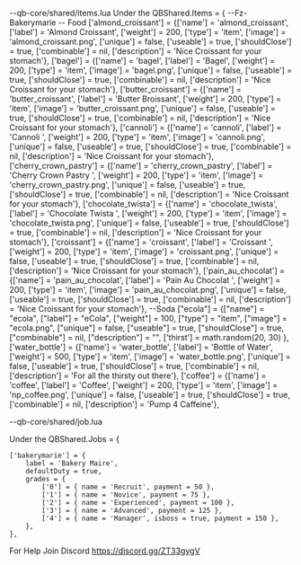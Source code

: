  --qb-core/shared/items.lua
Under the QBShared.Items = {
	 --Fz-Bakerymarie
			-- Food
	['almond_croissant'] 				 	 = {['name'] = 'almond_croissant', 			  	  		['label'] = 'Almond Croissant', 				['weight'] = 200, 		['type'] = 'item', 		['image'] = 'almond_croissant.png', 			['unique'] = false, 	['useable'] = true, 	['shouldClose'] = true,	   ['combinable'] = nil,   ['description'] = 'Nice Croissant for your stomach'},
	['bagel'] 				 	 = {['name'] = 'bagel', 			  	  		['label'] = 'Bagel', 				['weight'] = 200, 		['type'] = 'item', 		['image'] = 'bagel.png', 			['unique'] = false, 	['useable'] = true, 	['shouldClose'] = true,	   ['combinable'] = nil,   ['description'] = 'Nice Croissant for your stomach'},
	['butter_croissant'] 				 	 = {['name'] = 'butter_croissant', 			  	  		['label'] = 'Butter Broissant', 				['weight'] = 200, 		['type'] = 'item', 		['image'] = 'butter_croissant.png', 			['unique'] = false, 	['useable'] = true, 	['shouldClose'] = true,	   ['combinable'] = nil,   ['description'] = 'Nice Croissant for your stomach'},
	['cannoli'] 				 	 = {['name'] = 'cannoli', 			  	  		['label'] = 'Cannoli ', 				['weight'] = 200, 		['type'] = 'item', 		['image'] = 'cannoli.png', 			['unique'] = false, 	['useable'] = true, 	['shouldClose'] = true,	   ['combinable'] = nil,   ['description'] = 'Nice Croissant for your stomach'},
	['cherry_crown_pastry'] 				 	 = {['name'] = 'cherry_crown_pastry', 			  	  		['label'] = 'Cherry Crown Pastry ', 				['weight'] = 200, 		['type'] = 'item', 		['image'] = 'cherry_crown_pastry.png', 			['unique'] = false, 	['useable'] = true, 	['shouldClose'] = true,	   ['combinable'] = nil,   ['description'] = 'Nice Croissant for your stomach'},
	['chocolate_twista'] 				 	 = {['name'] = 'chocolate_twista', 			  	  		['label'] = 'Chocolate Twista ', 				['weight'] = 200, 		['type'] = 'item', 		['image'] = 'chocolate_twista.png', 			['unique'] = false, 	['useable'] = true, 	['shouldClose'] = true,	   ['combinable'] = nil,   ['description'] = 'Nice Croissant for your stomach'},
	['croissant'] 				 	 = {['name'] = 'croissant', 			  	  		['label'] = 'Croissant ', 				['weight'] = 200, 		['type'] = 'item', 		['image'] = 'croissant.png', 			['unique'] = false, 	['useable'] = true, 	['shouldClose'] = true,	   ['combinable'] = nil,   ['description'] = 'Nice Croissant for your stomach'},
	['pain_au_chocolat'] 				 	 = {['name'] = 'pain_au_chocolat', 			  	  		['label'] = 'Pain Au Chocolat ', 				['weight'] = 200, 		['type'] = 'item', 		['image'] = 'pain_au_chocolat.png', 			['unique'] = false, 	['useable'] = true, 	['shouldClose'] = true,	   ['combinable'] = nil,   ['description'] = 'Nice Croissant for your stomach'},
	--Soda
		["ecola"] 						= {["name"] = "ecola",  	    	 		["label"] = "eCola",		 			["weight"] = 100, 		["type"] = "item", 		["image"] = "ecola.png", 		["unique"] = false, 	["useable"] = true, 	["shouldClose"] = true,   	["combinable"] = nil,   ["description"] = "", ['thirst'] = math.random(20, 30) },
		['water_bottle'] 				 = {['name'] = 'water_bottle', 			  	  	['label'] = 'Bottle of Water', 			['weight'] = 500, 		['type'] = 'item', 		['image'] = 'water_bottle.png', 		['unique'] = false, 	['useable'] = true, 	['shouldClose'] = true,	   ['combinable'] = nil,   ['description'] = 'For all the thirsty out there'},
	['coffee'] 				 		 = {['name'] = 'coffee', 			  	  		['label'] = 'Coffee', 					['weight'] = 200, 		['type'] = 'item', 		['image'] = 'np_coffee.png', 				['unique'] = false, 	['useable'] = true, 	['shouldClose'] = true,	   ['combinable'] = nil,   ['description'] = 'Pump 4 Caffeine'},


--qb-core/shared/job.lua

Under the QBShared.Jobs = {

	['bakerymarie'] = {
		label = 'Bakery Maire',
		defaultDuty = true,
		grades = {
            ['0'] = { name = 'Recruit', payment = 50 },
			['1'] = { name = 'Novice', payment = 75 },
			['2'] = { name = 'Experienced', payment = 100 },
			['3'] = { name = 'Advanced', payment = 125 },
			['4'] = { name = 'Manager', isboss = true, payment = 150 },
        },
	},

For Help Join Discord https://discord.gg/ZT33gygV
